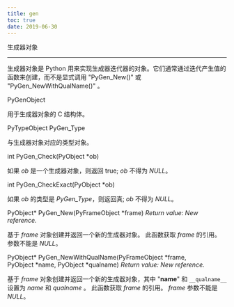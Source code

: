 ```yaml
---
title: gen
toc: true
date: 2019-06-30
---
```

生成器对象
**********

生成器对象是 Python 用来实现生成器迭代器的对象。它们通常通过迭代产生值的
函数来创建，而不是显式调用 "PyGen_New()" 或 "PyGen_NewWithQualName()"
。

PyGenObject

   用于生成器对象的 C 结构体。

PyTypeObject PyGen_Type

   与生成器对象对应的类型对​​象。

int PyGen_Check(PyObject *ob)

   如果 *ob* 是一个生成器对象，则返回 true; *ob* 不得为 *NULL*。

int PyGen_CheckExact(PyObject *ob)

   如果 *ob* 的类型是 *PyGen_Type*，则返回真; *ob* 不得为 *NULL*。

PyObject* PyGen_New(PyFrameObject *frame)
    *Return value: New reference.*

   基于 *frame* 对象创建并返回一个新的生成器对象。 此函数获取 *frame*
   的引用。 参数不能是 *NULL*。

PyObject* PyGen_NewWithQualName(PyFrameObject *frame, PyObject *name, PyObject *qualname)
    *Return value: New reference.*

   基于 *frame* 对象创建并返回一个新的生成器对象，其中 "__name__" 和
   ``__qualname__`` 设置为 *name* 和 *qualname* 。 此函数获取 *frame*
   的引用。 *frame* 参数不能是 *NULL*。
